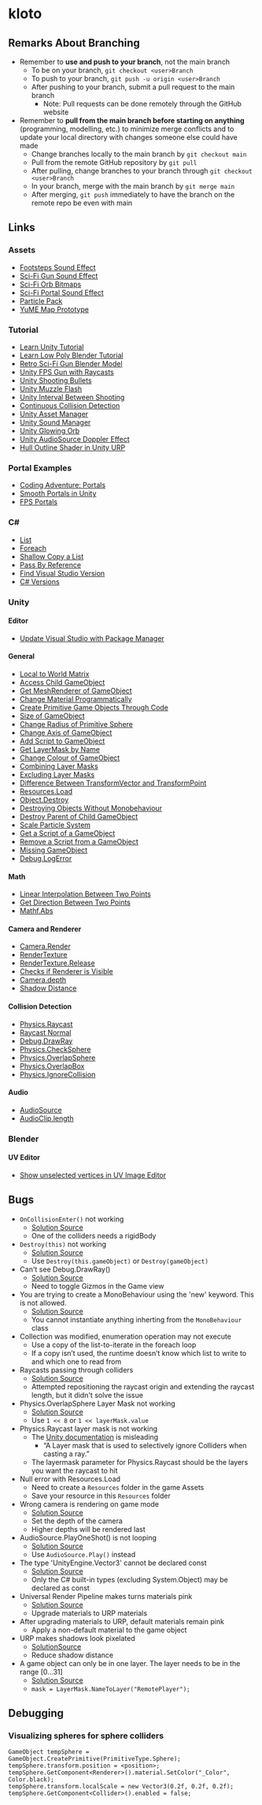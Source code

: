 # kloto

## Remarks About Branching
- Remember to **use and push to your branch**, not the main branch
	- To be on your branch, `git checkout <user>Branch`
	- To push to your branch, `git push -u origin <user>Branch`
	- After pushing to your branch, submit a pull request to the main branch
		- Note: Pull requests can be done remotely through the GitHub website
- Remember to **pull from the main branch before starting on anything**
(programming, modelling, etc.) to minimize merge conflicts and to update your local
directory with changes someone else could have made
	- Change branches locally to the main branch by `git checkout main`
	- Pull from the remote GitHub repository by `git pull`
	- After pulling, change branches to your branch through `git checkout <user>Branch` 
	- In your branch, merge with the main branch by `git merge main`
	- After merging, `git push` immediately to have the branch on the remote repo be
	even with main

## Links
### Assets
- [Footsteps Sound Effect](https://assetstore.unity.com/packages/audio/sound-fx/foley/footsteps-essentials-189879)
- [Sci-Fi Gun Sound Effect](https://assetstore.unity.com/packages/audio/sound-fx/weapons/sci-fi-gun-sounds-pack-lite-141125)
- [Sci-Fi Orb Bitmaps](https://oxmond.com/glowing-orb-visual-effects-vfx/)
- [Sci-Fi Portal Sound Effect](https://assetstore.unity.com/packages/audio/sound-fx/sci-fi-evolution-gift-pack-43104)
- [Particle Pack](https://assetstore.unity.com/packages/essentials/asset-packs/unity-particle-pack-5-x-73777)
- [YuME Map Prototype](https://assetstore.unity.com/packages/tools/level-design/yume-free-77387)

### Tutorial
- [Learn Unity Tutorial](https://youtu.be/pwZpJzpE2lQ)
- [Learn Low Poly Blender Tutorial](https://youtu.be/1jHUY3qoBu8)
- [Retro Sci-Fi Gun Blender Model](https://youtu.be/nBmtTOQCfTo)
- [Unity FPS Gun with Raycasts](https://youtu.be/THnivyG0Mvo)
- [Unity Shooting Bullets](https://youtu.be/6eIVxyxoimc)
- [Unity Muzzle Flash](https://youtu.be/rf7gHVixmmc)
- [Unity Interval Between Shooting](https://forum.unity.com/threads/script-for-bullet-with-a-second-delay.720470/)
- [Continuous Collision Detection](http://wiki.unity3d.com/index.php?title=DontGoThroughThings&_ga=2.49978917.2097179850.1624410069-592288669.1621822495&_gl=1*c1ab9y*_ga*NTkyMjg4NjY5LjE2MjE4MjI0OTU.*_ga_1S78EFL1W5*MTYyNDQ5MDA4Mi4yMi4xLjE2MjQ0OTAyNTguNjA)
- [Unity Asset Manager](https://youtu.be/7GcEW6uwO8E)
- [Unity Sound Manager](https://youtu.be/QL29aTa7J5Q)
- [Unity Glowing Orb](https://youtu.be/pxNzoLfreOo)
- [Unity AudioSource Doppler Effect](https://youtu.be/eQphjWreQ0U)
- [Hull Outline Shader in Unity URP](https://youtu.be/1QPA3s0S3Oo)

### Portal Examples
- [Coding Adventure: Portals](https://youtu.be/cWpFZbjtSQg)
- [Smooth Portals in Unity](https://youtu.be/cuQao3hEKfs)
- [FPS Portals](https://youtu.be/PkGjYig8avo)

### C#
- [List](https://docs.microsoft.com/en-us/dotnet/api/system.collections.generic.list-1?view=net-5.0)
- [Foreach](https://stackoverflow.com/questions/18863187/how-can-i-loop-through-a-listt-and-grab-each-item)
- [Shallow Copy a List](https://stackoverflow.com/questions/222598/how-do-i-clone-a-generic-list-in-c)
- [Pass By Reference](https://docs.microsoft.com/en-us/dotnet/csharp/language-reference/keywords/ref)
- [Find Visual Studio Version](https://stackoverflow.com/questions/5089389/how-can-i-check-what-version-edition-of-visual-studio-is-installed-programmatica)
- [C# Versions](https://stackoverflow.com/questions/247621/what-are-the-correct-version-numbers-for-c)

### Unity

#### Editor
- [Update Visual Studio with Package Manager](https://forum.unity.com/threads/update-to-latest-visual-studio-2019-core-editor-package.988289/)

#### General
- [Local to World Matrix](https://docs.unity3d.com/ScriptReference/Transform-localToWorldMatrix.html)
- [Access Child GameObject](https://answers.unity.com/questions/464616/access-child-of-a-gameobject.html)
- [Get MeshRenderer of GameObject](https://answers.unity.com/questions/959195/get-meshrenderer-component-of-gameobjects-in-an-ar.html)
- [Change Material Programmatically](https://stackoverflow.com/questions/39930186/create-material-from-code-and-assign-it-to-an-object)
- [Create Primitive Game Objects Through Code](https://docs.unity3d.com/ScriptReference/GameObject.CreatePrimitive.html)
- [Size of GameObject](https://answers.unity.com/questions/24012/find-size-of-gameobject.html)
- [Change Radius of Primitive Sphere](https://answers.unity.com/questions/577187/increase-the-radius-of-unitys-primitive-sphere.html)
- [Change Axis of GameObject](https://answers.unity.com/questions/62675/redefine-axis-of-an-object.html)
- [Add Script to GameObject](https://answers.unity.com/questions/1136397/how-to-add-a-script-to-a-gameobject-during-runtime.html)
- [Get LayerMask by Name](https://docs.unity3d.com/ScriptReference/LayerMask.NameToLayer.html)
- [Change Colour of GameObject](https://docs.unity3d.com/ScriptReference/Material.SetColor.html)
- [Combining Layer Masks](https://answers.unity.com/questions/8715/how-do-i-use-layermasks.html)
- [Excluding Layer Masks](https://answers.unity.com/questions/1343414/ignore-one-layermask-question.html)
- [Difference Between TransformVector and TransformPoint](https://answers.unity.com/questions/1021968/difference-between-transformtransformvector-and-tr.html)
- [Resources.Load](https://docs.unity3d.com/ScriptReference/Resources.Load.html)
- [Object.Destroy](https://docs.unity3d.com/ScriptReference/Object.Destroy.html)
- [Destroying Objects Without Monobehaviour](https://forum.unity.com/threads/destroy-without-monobehaviour.160249/)
- [Destroy Parent of Child GameObject](https://answers.unity.com/questions/275343/destroy-parent-of-child-gameobject.html)
- [Scale Particle System](https://forum.unity.com/threads/how-does-the-transforms-scale-work-with-a-particle-system.101964/?_gl=1*147n9lq*_ga*NTkyMjg4NjY5LjE2MjE4MjI0OTU.*_ga_1S78EFL1W5*MTYyNzE3NDI3NC40My4xLjE2MjcxNzQ5NzYuNjA.&_ga=2.239049219.2050753888.1627087806-592288669.1621822495)
- [Get a Script of a GameObject](https://forum.unity.com/threads/how-to-get-a-script-component-of-a-gameobject-solved.401979/)
- [Remove a Script from a GameObject](https://answers.unity.com/questions/1505999/how-to-remove-material-from-object.html)
- [Missing GameObject](https://answers.unity.com/questions/34926/missing-transform-vs-none-how-to-code-this-or-quer.html)
- [Debug.LogError](https://docs.unity3d.com/ScriptReference/Debug.LogError.html)

#### Math
- [Linear Interpolation Between Two Points](https://docs.unity3d.com/ScriptReference/Vector3.Lerp.html)
- [Get Direction Between Two Points](https://answers.unity.com/questions/697830/how-to-calculate-direction-between-2-objects.html)
- [Mathf.Abs](https://docs.unity3d.com/ScriptReference/Mathf.Abs.html)

#### Camera and Renderer
- [Camera.Render](https://docs.unity3d.com/ScriptReference/Camera.Render.html)
- [RenderTexture](https://docs.unity3d.com/ScriptReference/RenderTexture-ctor.html)
- [RenderTexture.Release](https://docs.unity3d.com/ScriptReference/RenderTexture.Release.html)
- [Checks if Renderer is Visible](https://wiki.unity3d.com/index.php/IsVisibleFrom)
- [Camera.depth](https://docs.unity3d.com/ScriptReference/Camera-depth.html)
- [Shadow Distance](https://docs.unity3d.com/Manual/shadow-distance.html)

#### Collision Detection
- [Physics.Raycast](https://docs.unity3d.com/ScriptReference/Physics.Raycast.html)
- [Raycast Normal](https://docs.unity3d.com/ScriptReference/RaycastHit-normal.html)
- [Debug.DrawRay](https://docs.unity3d.com/ScriptReference/Debug.DrawRay.html)
- [Physics.CheckSphere](https://docs.unity3d.com/ScriptReference/Physics.CheckSphere.html)
- [Physics.OverlapSphere](https://docs.unity3d.com/ScriptReference/Physics.OverlapSphere.html)
- [Physics.OverlapBox](https://docs.unity3d.com/ScriptReference/Physics.OverlapBox.html)
- [Physics.IgnoreCollision](https://docs.unity3d.com/ScriptReference/Physics.IgnoreCollision.html)

#### Audio
- [AudioSource](https://docs.unity3d.com/ScriptReference/AudioSource.html)
- [AudioClip.length](https://docs.unity3d.com/ScriptReference/AudioClip-length.html)

### Blender

#### UV Editor
- [Show unselected vertices in UV Image Editor](https://blender.stackexchange.com/questions/2781/show-unselected-vertices-in-uv-image-editor)

## Bugs
- `OnCollisionEnter()` not working
	- [Solution Source](https://forum.unity.com/threads/oncollisionenter-not-working.99149/)
	- One of the colliders needs a rigidBody
- `Destroy(this)` not working
	- [Solution Source](https://answers.unity.com/questions/478876/destroythis-not-working-properly.html)
	- Use `Destroy(this.gameObject)` or `Destroy(gameObject)`
- Can't see Debug.DrawRay()
	- [Solution Source](https://answers.unity.com/questions/1441912/debugdrawray-isnt-working-at-all.html)
	- Need to toggle Gizmos in the Game view
- You are trying to create a MonoBehaviour using the 'new' keyword. This is not allowed.
	- [Solution Source](https://answers.unity.com/questions/653904/you-are-trying-to-create-a-monobehaviour-using-the-2.html)
	- You cannot instantiate anything inherting from the `MonoBehaviour` class
- Collection was modified, enumeration operation may not execute
	- Use a copy of the list-to-iterate in the foreach loop
	- If a copy isn’t used, the runtime doesn’t know which list to write to and which one to read from
- Raycasts passing through colliders
	- [Solution Source](https://forum.unity.com/threads/raycast-not-finding-objects-collider.323109/)
	- Attempted repositioning the raycast origin and extending the raycast length, but it didn't solve the issue
- Physics.OverlapSphere Layer Mask not working
	- [Solution Source](https://answers.unity.com/questions/681890/how-to-use-physicsoverlapsphere-with-layer-mask.html)
	- Use `1 << 8` or `1 << layerMask.value`
- Physics.Raycast layer mask is not working
	- The [Unity documentation](https://docs.unity3d.com/ScriptReference/Physics.Raycast.html) is misleading
		- “A Layer mask that is used to selectively ignore Colliders when casting a ray.”
	- The layermask parameter for Physics.Raycast should be the layers you want the raycast to hit
- Null error with Resources.Load
	- Need to create a `Resources` folder in the game Assets
	- Save your resource in this `Resources` folder
- Wrong camera is rendering on game mode
	- [Solution Source](https://answers.unity.com/questions/203376/wrong-choice-of-main-camera-among-multiple-cameras.html)
	- Set the depth of the camera 
	- Higher depths will be rendered last
- AudioSource.PlayOneShot() is not looping
	- [Solution Source](https://answers.unity.com/questions/1123649/audiosourceplayoneshot-is-not-looping.html)
	- Use `AudioSource.Play()` instead
- The type 'UnityEngine.Vector3' cannot be declared const
	- [Solution Source](https://answers.unity.com/questions/60262/the-type-unityenginevector3-cannot-be-declared-con.html)
	- Only the C# built-in types (excluding System.Object) may be declared as const
- Universal Render Pipeline makes turns materials pink
	- [Solution Source](https://answers.unity.com/questions/1519382/textures-and-materials-turn-pink-after-installing.html)
	- Upgrade materials to URP materials
- After upgrading materials to URP, default materials remain pink
	- Apply a non-default material to the game object
- URP makes shadows look pixelated
	- [SolutionSource](https://forum.unity.com/threads/pixelated-shadows.921257/)
	- Reduce shadow distance
- A game object can only be in one layer. The layer needs to be in the range [0...31]
	- [Solution Source](https://answers.unity.com/questions/1103260/a-game-object-can-only-be-in-one-layer-the-layer-n.html)
	- `mask = LayerMask.NameToLayer("RemotePlayer");`

## Debugging

### Visualizing spheres for sphere colliders
```
GameObject tempSphere = GameObject.CreatePrimitive(PrimitiveType.Sphere);
tempSphere.transform.position = <position>;
tempSphere.GetComponent<Renderer>().material.SetColor("_Color", Color.black);
tempSphere.transform.localScale = new Vector3(0.2f, 0.2f, 0.2f);
tempSphere.GetComponent<Collider>().enabled = false;
```